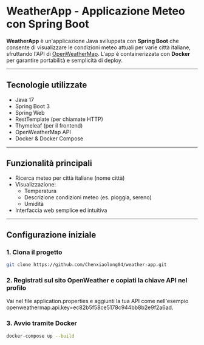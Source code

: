 # WeatherApp - Applicazione Meteo con Spring Boot

**WeatherApp** è un'applicazione Java sviluppata con **Spring Boot** che consente di visualizzare le condizioni meteo attuali per varie città italiane, sfruttando l'API di [OpenWeatherMap](https://openweathermap.org/). L'app è containerizzata con **Docker** per garantire portabilità e semplicità di deploy.

---

## Tecnologie utilizzate

- Java 17
- Spring Boot 3
- Spring Web
- RestTemplate (per chiamate HTTP)
- Thymeleaf (per il frontend)
- OpenWeatherMap API
- Docker & Docker Compose

---

## Funzionalità principali

- Ricerca meteo per città italiane (nome città)
- Visualizzazione:
  - Temperatura
  - Descrizione condizioni meteo (es. pioggia, sereno)
  - Umidità
- Interfaccia web semplice ed intuitiva

---

## Configurazione iniziale

### 1. Clona il progetto

```bash
git clone https://github.com/Chenxiaolong04/weather-app.git
```
### 2. Registrati sul sito OpenWeather e copiati la chiave API nel profilo
Vai nel file application.properties e aggiunti la tua API come nell'esempio openweathermap.api.key=ec82b5f58ce5178c944bb8b2e9f2a6ad.

### 3. Avvio tramite Docker
```bash
docker-compose up --build
```
